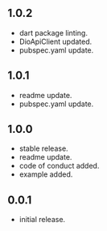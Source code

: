 ## 1.0.2

- dart package linting.
- DioApiClient updated.
- pubspec.yaml update.

## 1.0.1

- readme update.
- pubspec.yaml update.

## 1.0.0

- stable release.
- readme update.
- code of conduct added.
- example added.

## 0.0.1

- initial release.
